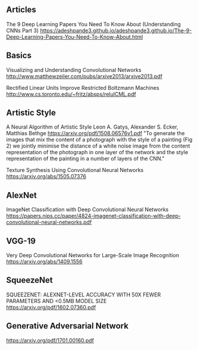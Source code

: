 ## Articles

The 9 Deep Learning Papers You Need To Know About (Understanding CNNs Part 3)
https://adeshpande3.github.io/adeshpande3.github.io/The-9-Deep-Learning-Papers-You-Need-To-Know-About.html

## Basics

Visualizing and Understanding Convolutional Networks
http://www.matthewzeiler.com/pubs/arxive2013/arxive2013.pdf

Rectified Linear Units Improve Restricted Boltzmann Machines
http://www.cs.toronto.edu/~fritz/absps/reluICML.pdf

## Artistic Style

A Neural Algorithm of Artistic Style
Leon A. Gatys, Alexander S. Ecker, Matthias Bethge
https://arxiv.org/pdf/1508.06576v1.pdf
"To generate the images that mix the content of a photograph with the style of a painting (Fig 2) we jointly minimise the distance of a white noise image from the content representation of the photograph in one layer of the network and the style representation of the painting in a number of layers of the CNN."

Texture Synthesis Using Convolutional Neural Networks
https://arxiv.org/abs/1505.07376

## AlexNet

ImageNet Classification with Deep Convolutional Neural Networks
https://papers.nips.cc/paper/4824-imagenet-classification-with-deep-convolutional-neural-networks.pdf

## VGG-19

Very Deep Convolutional Networks for Large-Scale Image Recognition
https://arxiv.org/abs/1409.1556

## SqueezeNet

SQUEEZENET: ALEXNET-LEVEL ACCURACY WITH 50X FEWER PARAMETERS AND <0.5MB MODEL SIZE
https://arxiv.org/pdf/1602.07360.pdf

## Generative Adversarial Network

https://arxiv.org/pdf/1701.00160.pdf
